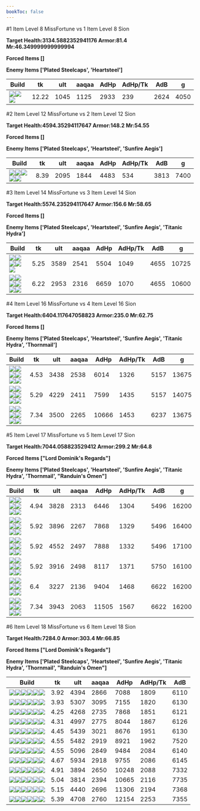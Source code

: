 ```yaml
---
bookToc: false
---
```


#1 Item Level 8 MissFortune vs 1 Item Level 8 Sion

**Target Health:3134.5882352941176 Armor:81.4 Mr:46.349999999999994**


**Forced Items []**


**Enemy Items ['Plated Steelcaps', 'Heartsteel']**




Build | tk | ult | aaqaa | AdHp | AdHp/Tk | AdB | g
-|-|-|-|-|-|-|-
![](/item/3153.png)![](/item/1001.png)![](/item/1055.png)|12.22|1045|1125|2933|239|2624|4050




























































#2 Item Level 12 MissFortune vs 2 Item Level 12 Sion

**Target Health:4594.35294117647 Armor:148.2 Mr:54.55**


**Forced Items []**


**Enemy Items ['Plated Steelcaps', 'Heartsteel', 'Sunfire Aegis']**




Build | tk | ult | aaqaa | AdHp | AdHp/Tk | AdB | g
-|-|-|-|-|-|-|-
![](/item/3153.png)![](/item/3036.png)![](/item/1001.png)![](/item/1055.png)![](/item/1036.png)|8.39|2095|1844|4483|534|3813|7400




























































#3 Item Level 14 MissFortune vs 3 Item Level 14 Sion

**Target Health:5574.235294117647 Armor:156.6 Mr:58.65**


**Forced Items []**


**Enemy Items ['Plated Steelcaps', 'Heartsteel', 'Sunfire Aegis', 'Titanic Hydra']**




Build | tk | ult | aaqaa | AdHp | AdHp/Tk | AdB | g
-|-|-|-|-|-|-|-
![](/item/3153.png)![](/item/3036.png)![](/item/3142.png)![](/item/1055.png)![](/item/1037.png)|5.25|3589|2541|5504|1049|4655|10725
![](/item/3153.png)![](/item/3036.png)![](/item/3072.png)![](/item/1001.png)![](/item/1055.png)![](/item/1036.png)|6.22|2953|2316|6659|1070|4655|10600




























































#4 Item Level 16 MissFortune vs 4 Item Level 16 Sion

**Target Health:6404.117647058823 Armor:235.0 Mr:62.75**


**Forced Items []**


**Enemy Items ['Plated Steelcaps', 'Heartsteel', 'Sunfire Aegis', 'Titanic Hydra', 'Thornmail']**




Build | tk | ult | aaqaa | AdHp | AdHp/Tk | AdB | g
-|-|-|-|-|-|-|-
![](/item/3153.png)![](/item/3036.png)![](/item/3091.png)![](/item/6676.png)![](/item/1001.png)![](/item/1037.png)|4.53|3438|2538|6014|1326|5157|13675
![](/item/3153.png)![](/item/3036.png)![](/item/3072.png)![](/item/6675.png)![](/item/1001.png)![](/item/1037.png)|5.29|4229|2411|7599|1435|5157|14075
![](/item/3153.png)![](/item/3036.png)![](/item/3072.png)![](/item/3026.png)![](/item/1001.png)![](/item/1037.png)|7.34|3500|2265|10666|1453|6237|13675




























































#5 Item Level 17 MissFortune vs 5 Item Level 17 Sion

**Target Health:7044.058823529412 Armor:299.2 Mr:64.8**


**Forced Items ["Lord Dominik's Regards"]**


**Enemy Items ['Plated Steelcaps', 'Heartsteel', 'Sunfire Aegis', 'Titanic Hydra', 'Thornmail', "Randuin's Omen"]**




Build | tk | ult | aaqaa | AdHp | AdHp/Tk | AdB | g
-|-|-|-|-|-|-|-
![](/item/3153.png)![](/item/3036.png)![](/item/3091.png)![](/item/6676.png)![](/item/6675.png)![](/item/1001.png)|4.94|3828|2313|6446|1304|5496|16200
![](/item/3153.png)![](/item/3036.png)![](/item/3072.png)![](/item/6675.png)![](/item/3091.png)![](/item/1001.png)|5.92|3896|2267|7868|1329|5496|16400
![](/item/3153.png)![](/item/3036.png)![](/item/3142.png)![](/item/3072.png)![](/item/3091.png)![](/item/1038.png)|5.92|4552|2497|7888|1332|5496|17100
![](/item/3153.png)![](/item/3036.png)![](/item/3072.png)![](/item/3091.png)![](/item/6692.png)![](/item/1001.png)|5.92|3916|2498|8117|1371|5750|16100
![](/item/3153.png)![](/item/3036.png)![](/item/3026.png)![](/item/3091.png)![](/item/6675.png)![](/item/1001.png)|6.4|3227|2136|9404|1468|6622|16200
![](/item/3153.png)![](/item/3036.png)![](/item/3072.png)![](/item/6675.png)![](/item/3026.png)![](/item/1001.png)|7.34|3943|2063|11505|1567|6622|16200




























































#6 Item Level 18 MissFortune vs 6 Item Level 18 Sion

**Target Health:7284.0 Armor:303.4 Mr:66.85**


**Forced Items ["Lord Dominik's Regards"]**


**Enemy Items ['Plated Steelcaps', 'Heartsteel', 'Sunfire Aegis', 'Titanic Hydra', 'Thornmail', "Randuin's Omen"]**




Build | tk | ult | aaqaa | AdHp | AdHp/Tk | AdB
-|-|-|-|-|-|-
![](/item/3153.png)![](/item/3036.png)![](/item/3091.png)![](/item/6676.png)![](/item/3085.png)![](/item/6692.png)|3.92|4394|2866|7088|1809|6110
![](/item/3153.png)![](/item/3036.png)![](/item/3091.png)![](/item/6676.png)![](/item/6696.png)![](/item/6692.png)|3.93|5307|3095|7155|1820|6130
![](/item/3153.png)![](/item/3036.png)![](/item/3074.png)![](/item/3091.png)![](/item/3115.png)![](/item/6692.png)|4.25|4268|2735|7868|1851|6121
![](/item/3153.png)![](/item/3036.png)![](/item/3074.png)![](/item/3115.png)![](/item/6676.png)![](/item/6692.png)|4.31|4997|2775|8044|1867|6126
![](/item/3153.png)![](/item/3036.png)![](/item/3072.png)![](/item/3091.png)![](/item/6692.png)![](/item/6676.png)|4.45|5439|3021|8676|1951|6130
![](/item/3153.png)![](/item/3036.png)![](/item/6333.png)![](/item/6676.png)![](/item/6696.png)![](/item/6692.png)|4.55|5482|2919|8921|1962|7520
![](/item/3153.png)![](/item/3036.png)![](/item/3072.png)![](/item/3091.png)![](/item/6692.png)![](/item/3074.png)|4.55|5096|2849|9484|2084|6140
![](/item/3153.png)![](/item/3036.png)![](/item/3072.png)![](/item/3074.png)![](/item/6676.png)![](/item/6692.png)|4.67|5934|2918|9755|2086|6145
![](/item/3153.png)![](/item/3036.png)![](/item/3026.png)![](/item/3091.png)![](/item/3115.png)![](/item/6692.png)|4.91|3894|2650|10248|2088|7332
![](/item/3153.png)![](/item/3036.png)![](/item/3091.png)![](/item/6676.png)![](/item/3026.png)![](/item/3078.png)|5.04|3814|2394|10665|2116|7735
![](/item/3153.png)![](/item/3036.png)![](/item/3026.png)![](/item/3074.png)![](/item/3091.png)![](/item/6692.png)|5.15|4440|2696|11306|2194|7368
![](/item/3153.png)![](/item/3036.png)![](/item/3072.png)![](/item/3091.png)![](/item/6692.png)![](/item/3026.png)|5.39|4708|2760|12154|2253|7355




























































